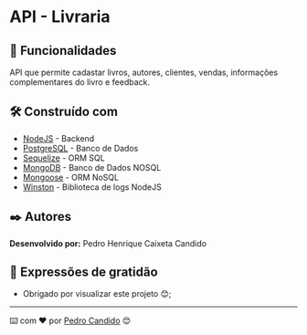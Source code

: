 # API - Livraria

## 🚀 Funcionalidades

API que permite cadastar livros, autores, clientes, vendas, informações complementares do livro e feedback. 

## 🛠️ Construído com

* [NodeJS](https://nodejs.org/en/docs) - Backend
* [PostgreSQL](https://www.postgresql.org/docs/) - Banco de Dados
* [Sequelize](https://sequelize.org/docs/v6/) - ORM SQL
* [MongoDB](https://www.mongodb.com/docs/) - Banco de Dados NOSQL
* [Mongoose](https://mongoosejs.com/docs/) - ORM NoSQL
* [Winston](https://github.com/winstonjs/winston/tree/2.x) - Biblioteca de logs NodeJS

## ✒️ Autores

**Desenvolvido por:** Pedro Henrique Caixeta Candido

## 🎁 Expressões de gratidão

* Obrigado por visualizar este projeto 😊;

  
---
⌨️ com ❤️ por [Pedro Candido](https://github.com/pedrohcandido) 😊

